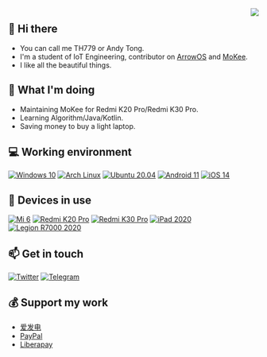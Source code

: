 <img align="right" src="https://github-readme-stats.vercel.app/api?username=hh2333&include_all_commits=true&show_icons=true&hide_title=tru&hide_border=true" />

## 👋 Hi there
 - You can call me TH779 or Andy Tong.
 - I'm a student of IoT Engineering, contributor on [ArrowOS](https://github.com/ArrowOS) and [MoKee](https://github.com/MoKee).
 - I like all the beautiful things.

## 🤔 What I'm doing
 - Maintaining MoKee for Redmi K20 Pro/Redmi K30 Pro.
 - Learning Algorithm/Java/Kotlin.
 - Saving money to buy a light laptop.

## 💻 Working environment
[![Windows 10](https://img.shields.io/badge/Windows%2010-00adef?style=flat-square&logo=windows&logoColor=ffffff)](https://www.microsoft.com/windows10)
[![Arch Linux](https://img.shields.io/badge/Arch%20Linux-1793d0?style=flat-square&logo=arch-linux&logoColor=ffffff)](https://archlinux.org)
[![Ubuntu 20.04](https://img.shields.io/badge/Ubuntu%2020%2e04-dd4814?style=flat-square&logo=ubuntu&logoColor=ffffff)](https://releases.ubuntu.com/20.04/)
[![Android 11](https://img.shields.io/badge/Android%2011-3ddc84?style=flat-square&logo=android&logoColor=ffffff)](https://www.android.com/android-11/)
[![iOS 14](https://img.shields.io/badge/iOS%2014-4f4f4f?style=flat-square&logo=ios&logoColor=ffffff)](https://www.apple.com/ios/ios-14/)

## 📱 Devices in use
[![Mi 6](https://img.shields.io/badge/Mi%206-fd4900?style=flat-square&logo=xiaomi&logoColor=ffffff)](https://www.mi.com/global/mi6/)
[![Redmi K20 Pro](https://img.shields.io/badge/Redmi%20K20%20Pro-fd4900?style=flat-square&logo=xiaomi&logoColor=ffffff)](https://www.mi.com/global/mi-9-t-pro/)
[![Redmi K30 Pro](https://img.shields.io/badge/Redmi%20K30%20Pro-fd4900?style=flat-square&logo=xiaomi&logoColor=ffffff)](https://www.po.co/global/poco-f2-pro/)
[![iPad 2020](https://img.shields.io/badge/iPad%202020-a2aaad?style=flat-square&logo=apple&logoColor=ffffff)](https://www.apple.com/ipad-10.2/)
[![Legion R7000 2020](https://img.shields.io/badge/Legion%20R7000%202020-e60012?style=flat-square&logo=lenovo&logoColor=ffffff)](https://www.lenovo.com/us/en/laptops/legion-laptops/legion-5-series/Lenovo-Legion-5-15ARH05/p/88GMY501444)

## 📫 Get in touch
[![Twitter](https://img.shields.io/twitter/follow/realTH779?style=flat-square&color=1da1f2&label=%40realTH779&logo=twitter&logoColor=ffffff&labelColor=1da1f2)](https://twitter.com/realTH779)
[![Telegram](https://img.shields.io/badge/%40TH779-0088cc?style=flat-square&logo=telegram&logoColor=ffffff)](https://t.me/TH779)

## 💰 Support my work
 - [爱发电](https://afdian.net/@TH779)
 - [PayPal](https://paypal.me/HelloTH779)
 - [Liberapay](https://liberapay.com/hh2333/donate)
